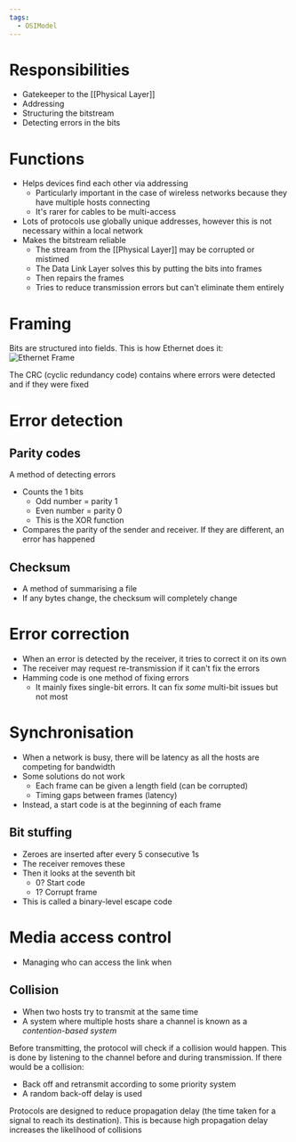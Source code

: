 ```yaml
---
tags:
  - OSIModel
---
```


# Responsibilities
- Gatekeeper to the [[Physical Layer]]
- Addressing
- Structuring the bitstream
- Detecting errors in the bits

# Functions
- Helps devices find each other via addressing
	- Particularly important in the case of wireless networks because they have multiple hosts connecting
	- It's rarer for cables to be multi-access
- Lots of protocols use globally unique addresses, however this is not necessary within a local network
- Makes the bitstream reliable
	- The stream from the [[Physical Layer]] may be corrupted or mistimed
	- The Data Link Layer solves this by putting the bits into frames
	- Then repairs the frames
	- Tries to reduce transmission errors but can't eliminate them entirely

# Framing
Bits are structured into fields. This is how Ethernet does it:
![Ethernet Frame](https://www.flukenetworks.com/sites/default/files/blog/ethernetbacktobasic01_1.png)

The CRC (cyclic redundancy code) contains where errors were detected and if they were fixed

# Error detection
## Parity codes
A method of detecting errors
- Counts the 1 bits
	- Odd number = parity 1
	- Even number = parity 0
	- This is the XOR function
- Compares the parity of the sender and receiver. If they are different, an error has happened

## Checksum
- A method of summarising a file
- If any bytes change, the checksum will completely change

# Error correction
- When an error is detected by the receiver, it tries to correct it on its own
- The receiver may request re-transmission if it can't fix the errors
- Hamming code is one method of fixing errors
	- It mainly fixes single-bit errors. It can fix *some* multi-bit issues but not most

# Synchronisation
- When a network is busy, there will be latency as all the hosts are competing for bandwidth
- Some solutions do not work
	- Each frame can be given a length field (can be corrupted)
	- Timing gaps between frames (latency)
- Instead, a start code is at the beginning of each frame

## Bit stuffing
- Zeroes are inserted after every 5 consecutive 1s
- The receiver removes these
- Then it looks at the seventh bit
	- 0? Start code
	- 1? Corrupt frame
- This is called a binary-level escape code

# Media access control
- Managing who can access the link when

## Collision
- When two hosts try to transmit at the same time
- A system where multiple hosts share a channel is known as a *contention-based system*

Before transmitting, the protocol will check if a collision would happen. This is done by listening to the channel before and during transmission. If there would be a collision:
- Back off and retransmit according to some priority system
- A random back-off delay is used

Protocols are designed to reduce propagation delay (the time taken for a signal to reach its destination). This is because high propagation delay increases the likelihood of collisions
